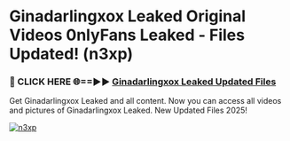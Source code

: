 # Ginadarlingxox Leaked Original Videos 0nlyFans Leaked - Files Updated! (n3xp)

<h3>🔴 CLICK HERE 🌐==►► <a href="https://tinyurl.com/ehrbuxhb" rel="nofollow">Ginadarlingxox Leaked Updated Files</a></h3>

Get Ginadarlingxox Leaked and all content. Now you can access all videos and pictures of Ginadarlingxox Leaked. New Updated Files 2025!

[![n3xp](https://i.imgur.com/lVYEuWS.gif)](https://tinyurl.com/ehrbuxhb)

